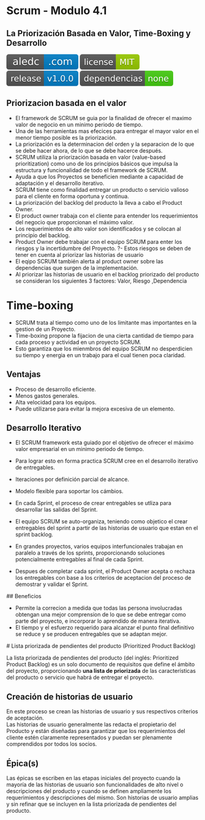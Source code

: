 # Scrum - Modulo 4.1
## La Priorización Basada en Valor, Time-Boxing y Desarrollo
[![aledc.com](https://github.com/aledc7/Scrum-Certification/blob/master/recursos/aledc.com.svg)](https://aledc.com)
[![License](https://github.com/aledc7/Scrum-Certification/blob/master/recursos/mit-license.svg)](https://aledc.com)
[![GitHub release](https://github.com/aledc7/Scrum-Certification/blob/master/recursos/release.svg)](https://aledc.com)
[![Dependencies](https://github.com/aledc7/Scrum-Certification/blob/master/recursos/dependencias-none.svg)](https://aledc.com)


## Priorizacion basada en el valor

- El framework de SCRUM se guia por la finalidad de ofrecer el maximo valor de negocio en un minimo periodo de tiempo.
- Una de las herramientas mas efecices para entregar el mayor valor en el menor tiempo posible es la priorización.
- La priorización es la determinacion del orden y la separacion de lo que se debe hacer ahora, de lo que se debe hacerce después.
- SCRUM utiliza la priorización basada en valor (value-based prioritization) como uno de los principios básicos que impulsa la estructura y funcionalidad de todo el framework de SCRUM.
- Ayuda a que los Proyectos se beneficien mediante a capacidad de adaptación y el desarrollo iterativo.
- SCRUM tiene como finalidad entregar un producto o servicio valioso para el cliente en forma oportuna y continua.
- La priorización del backlog del producto la lleva a cabo el Product Owner.
- El product owner trabaja con el cliente para entender los requerimientos del negocio que proporcionan el máximo valor.
- Los requerimientos de alto valor son identificados y se colocan al principio del backlog.
- Product Owner debe trabajar con el equipo SCRUM para enter los riesgos y la incertidumbre del Proyecto.
?- Estos riesgos se deben de tener en cuenta al priorizar las historias de usuario
- El eqipo SCRUM también alerta al product owner sobre las dependencias que surgen de la implementación.
- Al priorizar las historias de usuario en el backlog priorizado del producto se consideran los siguientes 3 factores: Valor, Riesgo ,Dependencia

# Time-boxing

- SCRUM trata al tiempo como uno de los limitante mas importantes en la gestion de un Proyecto.
- Time-boxing propone la fijacion de una cierta cantidad de tiempo para cada proceso y actividad en un proyecto SCRUM.
- Esto garantiza que los mienmbros del equipo SCRUM no desperdicien su tiempo y energia en un trabajo para el cual tienen poca claridad.

## Ventajas
- Proceso de desarrollo eficiente.
- Menos gastos generales.
- Alta velocidad para los equipos.
- Puede utilizarse para evitar la mejora excesiva de un elemento.

## Desarrollo Iterativo
- El SCRUM framework esta guiado por el objetivo de ofrecer el máximo valor empresarial en un minimo periodo de tiempo.
- Para lograr esto en forma practica SCRUM cree en el desarrollo iterativo de entregables.
- Iteraciones por definición parcial de alcance.
- Modelo flexible para soportar los cámbios.


- En cada Sprint, el proceso de crear entregables se utliza para desarrollar las salidas del Sprint. 
- El equipo SCRUM se auto-organiza, teniendo como objetico el crear entregables del sprint a partir de las historias de usuario que estan en el sprint backlog.
- En grandes proyectos, varios equipos interfuncionales trabajan en paralelo a través de los sprints, proporcionando soluciones potencialmente entregables al final de cada Sprint.
- Despues de completar cada sprint, el Product Owner acepta o rechaza los entregables con base a los criterios de aceptacion del proceso de demostrar y validar el Sprint.

## Beneficios
- Permite la correcion a medida que todas las persona involucradas obtengan una mejor comprension de lo que se debe entregar como parte del proyecto, e incorporar lo aprendido de manera iterativa.
- El tiempo y el esfuerzo requerido para alcanzar el punto final definitivo se reduce y se producen entregables que se adaptan mejor.

# Lista priorizada de pendientes del producto (Prioritized Product Backlog)

La lista priorizada de pendientes del producto (del inglés: Prioritized Product Backlog) es un solo documento de requisitos que define el ámbito del proyecto, proporcionando __una lista de priorizada__ de las características del producto o servicio que habrá de entregar el proyecto.

## Creación de historias de usuario
En este proceso se crean las historias de usuario y sus respectivos criterios de aceptación.  
Las historias de usuario generalmente las redacta el propietario del Producto y están diseñadas para garantizar que los requerimientos del cliente estén claramente representados y puedan ser plenamente comprendidos por todos los socios.

## Épica(s)
Las épicas se escriben en las etapas iniciales del proyecto cuando la mayoría de las historias de usuario son funcionalidades de alto nivel o descripciones del producto y cuando se definen ampliamente los
requerimientos y descripciones del mismo. Son historias de usuario amplias y sin refinar que se incluyen en la lista priorizada de pendientes del producto.

